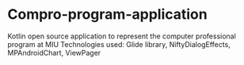 # Compro-program-application
Kotlin open source application to represent the computer professional program at MIU
Technologies used:
Glide library, NiftyDialogEffects, MPAndroidChart, ViewPager
